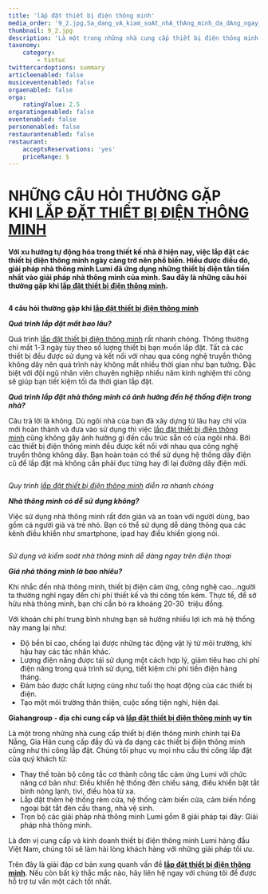 ```yaml
---
title: 'lắp đặt thiết bị điện thông minh'
media_order: '9_2.jpg,Sa_dang_vA_kiam_soAt_nhA_thAng_minh_da_dAng_ngay_trAn_Aian_thoai.png,Quy_trAnh_lap_Aat_thiat_ba_Aian_thAng_minh_dian_ra_nhanh_chAng.png,5_1.png'
thumbnail: 9_2.jpg
description: 'Là một trong những nhà cung cấp thiết bị điện thông minh chính tại Đà Nẵng, Gia Hân cung cấp đầy đủ và đa dạng các thiết bị điện thông minh cũng như thi công lắp đặt.'
taxonomy:
    category:
        - tintuc
twittercardoptions: summary
articleenabled: false
musiceventenabled: false
orgaenabled: false
orga:
    ratingValue: 2.5
orgaratingenabled: false
eventenabled: false
personenabled: false
restaurantenabled: false
restaurant:
    acceptsReservations: 'yes'
    priceRange: $
---
```


<h1>NHỮNG C&Acirc;U HỎI THƯỜNG GẶP KHI&nbsp;<a href="https://giahangroup.vn/#">LẮP ĐẶT THIẾT BỊ ĐIỆN TH&Ocirc;NG MINH</a></h1>
<p><strong>Với xu hướng tự động h&oacute;a trong thiết kế nh&agrave; ở hiện nay, việc lắp đặt c&aacute;c thiết bị điện th&ocirc;ng minh ng&agrave;y c&agrave;ng trở n&ecirc;n phổ biến. Hiểu được điều đ&oacute;, giải ph&aacute;p nh&agrave; th&ocirc;ng minh Lumi đ&atilde; ứng dụng những thiết bị điện t&acirc;n tiến nhất v&agrave;o giải ph&aacute;p nh&agrave; th&ocirc;ng minh của m&igrave;nh. Sau đ&acirc;y l&agrave; những c&acirc;u hỏi thường gặp khi&nbsp;<a href="https://giahangroup.vn/#">lắp đặt thiết bị điện th&ocirc;ng minh</a>.</strong></p>
<p><img src="/newv1/tin-tuc/lap-dat-thiet-bi-dien-thong-minh/5_1.png" alt="" /></p>
<p><strong>4 c&acirc;u hỏi thường gặp khi&nbsp;<a href="https://giahangroup.vn/#">lắp đặt thiết bị điện th&ocirc;ng minh</a></strong></p>
<p><strong><em>Qu&aacute; tr&igrave;nh lắp đặt mất bao l&acirc;u?</em></strong></p>
<p>Qu&aacute; tr&igrave;nh&nbsp;<a href="https://giahangroup.vn/#">lắp đặt thiết bị điện th&ocirc;ng minh</a>&nbsp;rất nhanh ch&oacute;ng. Th&ocirc;ng thường chỉ mất 1-3 ng&agrave;y t&ugrave;y theo số lượng thiết bị bạn muốn lắp đặt. Tất cả c&aacute;c thiết bị đều được sử dụng v&agrave; kết nối với nhau qua c&ocirc;ng nghệ truyền th&ocirc;ng kh&ocirc;ng d&acirc;y n&ecirc;n qu&aacute; tr&igrave;nh n&agrave;y kh&ocirc;ng mất nhiều thời gian như bạn tưởng. Đặc biệt với đội ngũ nh&acirc;n vi&ecirc;n chuy&ecirc;n nghiệp nhiều năm kinh nghiệm thi c&ocirc;ng sẽ gi&uacute;p bạn tiết kiệm tối đa thời gian lắp đặt.</p>
<p><strong><em>Qu&aacute; tr&igrave;nh lắp đặt nh&agrave; th&ocirc;ng minh c&oacute; ảnh hưởng đến hệ thống điện trong nh&agrave;?</em></strong></p>
<p>C&acirc;u trả lời l&agrave; kh&ocirc;ng. D&ugrave; ng&ocirc;i nh&agrave; của bạn đ&atilde; x&acirc;y dựng từ l&acirc;u hay chỉ vừa mới ho&agrave;n th&agrave;nh v&agrave; đưa v&agrave;o sử dụng th&igrave; việc&nbsp;<a href="https://giahangroup.vn/#">lắp đặt thiết bị điện th&ocirc;ng minh</a>&nbsp;cũng kh&ocirc;ng g&acirc;y ảnh hưởng g&igrave; đến cấu tr&uacute;c sẵn c&oacute; của ng&ocirc;i nh&agrave;. Bởi c&aacute;c thiết bị điện th&ocirc;ng minh đều được kết nối với nhau qua c&ocirc;ng nghệ truyền th&ocirc;ng kh&ocirc;ng d&acirc;y. Bạn ho&agrave;n to&agrave;n c&oacute; thể sử dụng hệ thống d&acirc;y điện cũ để lắp đặt m&agrave; kh&ocirc;ng cần phải đục từng hay đi lại đường d&acirc;y điện mới.</p>
<p><img src="/newv1/tin-tuc/lap-dat-thiet-bi-dien-thong-minh/Quy_trAnh_lap_Aat_thiat_ba_Aian_thAng_minh_dian_ra_nhanh_chAng.png" alt="" /></p>
<p><em>Quy tr&igrave;nh&nbsp;<a href="https://giahangroup.vn/#">lắp đặt thiết bị điện th&ocirc;ng minh</a>&nbsp;diễn ra nhanh ch&oacute;ng</em></p>
<p><strong><em>Nh&agrave; th&ocirc;ng minh c&oacute; dễ sử dụng kh&ocirc;ng?</em></strong></p>
<p>Việc sử dụng nh&agrave; th&ocirc;ng minh rất đơn giản v&agrave; an to&agrave;n với người d&ugrave;ng, bao gồm cả người gi&agrave; v&agrave; trẻ nhỏ. Bạn c&oacute; thể sử dụng dễ d&agrave;ng th&ocirc;ng qua c&aacute;c k&ecirc;nh điều khiển như smartphone, ipad hay điều khiển giọng n&oacute;i.</p>
<p><img src="/newv1/tin-tuc/lap-dat-thiet-bi-dien-thong-minh/Sa_dang_vA_kiam_soAt_nhA_thAng_minh_da_dAng_ngay_trAn_Aian_thoai.png" alt="" /></p>
<p><em>Sử dụng v&agrave; kiểm so&aacute;t nh&agrave; th&ocirc;ng minh dễ d&agrave;ng ngay tr&ecirc;n điện thoại</em></p>
<p><strong><em>Gi&aacute; nh&agrave; th&ocirc;ng minh l&agrave; bao nhi&ecirc;u?</em></strong></p>
<p>Khi nhắc đến nh&agrave; th&ocirc;ng minh, thiết bị điện cảm ứng, c&ocirc;ng nghệ cao...người ta thường nghĩ ngay đến chi ph&iacute; thiết kế v&agrave; thi c&ocirc;ng tốn k&eacute;m. Thực tế, để sở hữu nh&agrave; th&ocirc;ng minh, bạn chỉ cần bỏ ra khoảng 20-30 &nbsp;triệu đồng.</p>
<p>Với khoản chi ph&iacute; trung b&igrave;nh nhưng bạn sẽ hưởng nhiều lợi &iacute;ch m&agrave; hệ thống n&agrave;y mang lại như:</p>
<ul>
<li>Độ bền bỉ cao, chống lại được những t&aacute;c động vật l&yacute; từ m&ocirc;i trường, kh&iacute; hậu hay c&aacute;c t&aacute;c nh&acirc;n kh&aacute;c.</li>
<li>Lượng điện năng được t&aacute;i sử dụng một c&aacute;ch hợp l&yacute;, giảm ti&ecirc;u hao chi ph&iacute; điện năng trong qu&aacute; tr&igrave;nh sử dụng, tiết kiệm chi ph&iacute; tiền điện h&agrave;ng th&aacute;ng.</li>
<li>Đảm bảo được chất lượng cũng như tuổi thọ hoạt động của c&aacute;c thiết bị điện.</li>
<li>Tạo một m&ocirc;i trường th&acirc;n thiện, cuộc sống tiện nghi, hiện đại.</li>
</ul>
<p><strong>Giahangroup - địa chỉ cung cấp v&agrave;&nbsp;<a href="https://giahangroup.vn/#">lắp đặt thiết bị điện th&ocirc;ng minh</a>&nbsp;uy t&iacute;n</strong></p>
<p>L&agrave; một trong những nh&agrave; cung cấp thiết bị điện th&ocirc;ng minh ch&iacute;nh tại Đ&agrave; Nẵng, Gia H&acirc;n cung cấp đầy đủ v&agrave; đa dạng c&aacute;c thiết bị điện th&ocirc;ng minh cũng như thi c&ocirc;ng lắp đặt. Ch&uacute;ng t&ocirc;i phục vụ mọi nhu cầu thi c&ocirc;ng lắp đặt của qu&yacute; kh&aacute;ch từ:</p>
<ul>
<li>Thay thế to&agrave;n bộ c&ocirc;ng tắc cơ th&agrave;nh c&ocirc;ng tắc cảm ứng Lumi với chức năng cơ bản như: Điều khiển hệ thống đ&egrave;n chiếu s&aacute;ng, điều khiển bật tắt b&igrave;nh n&oacute;ng lạnh, tivi, điều h&ograve;a từ xa.</li>
<li>Lắp đặt th&ecirc;m hệ thống r&egrave;m cửa, hệ thống cảm biến cửa, cảm biến hồng ngoại bật tắt đ&egrave;n cầu thang, nh&agrave; vệ sinh.</li>
<li>Trọn bộ c&aacute;c giải ph&aacute;p nh&agrave; th&ocirc;ng minh Lumi gồm 8 giải ph&aacute;p tại đ&acirc;y: Giải ph&aacute;p nh&agrave; th&ocirc;ng minh.</li>
</ul>
<p>L&agrave; đơn vị cung cấp v&agrave; kinh doanh thiết bị điện th&ocirc;ng minh Lumi h&agrave;ng đầu Việt Nam, ch&uacute;ng t&ocirc;i sẽ l&agrave;m h&agrave;i l&ograve;ng kh&aacute;ch h&agrave;ng với những giải ph&aacute;p tối ưu.</p>
<p>Tr&ecirc;n đ&acirc;y l&agrave; giải đ&aacute;p cơ bản xung quanh vấn đề&nbsp;<strong><a href="https://giahangroup.vn/#">lắp đặt thiết bị điện th&ocirc;ng minh</a></strong>. Nếu c&ograve;n bất kỳ thắc mắc n&agrave;o, h&atilde;y li&ecirc;n hệ ngay với ch&uacute;ng t&ocirc;i để được hỗ trợ tư vấn một c&aacute;ch tốt nhất.</p>